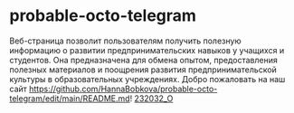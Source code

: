 # probable-octo-telegram
Веб-страница позволит пользователям получить полезную информацию о развитии предпринимательских навыков у учащихся и студентов. Она предназначена для обмена опытом, предоставления полезных материалов и поощрения развития предпринимательской культуры в образовательных учреждениях.
Добро пожаловать на наш сайт https://github.com/HannaBobkova/probable-octo-telegram/edit/main/README.md!
[232032_O](https://github.com/HannaBobkova/probable-octo-telegram/assets/155140987/7aeed539-26b0-41ff-9677-ae848d91edd1)
